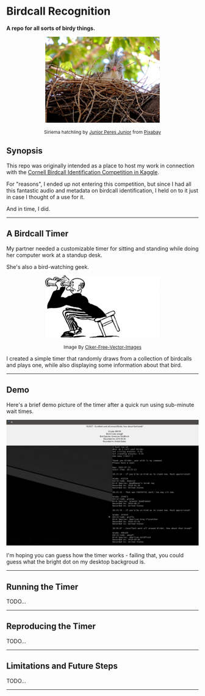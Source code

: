 # Birdcall Recognition

**A repo for all sorts of birdy things.**

<p align="center"><img src="img/siriema.jpg" width=300></p>
<p align="center" style="font-size: 12px">Siriema hatchling by <a href="https://pixabay.com/users/jrperes-103619/?utm_source=link-attribution&amp;utm_medium=referral&amp;utm_campaign=image&amp;utm_content=634171">Junior Peres Junior</a> from <a href="https://pixabay.com/?utm_source=link-attribution&amp;utm_medium=referral&amp;utm_campaign=image&amp;utm_content=634171">Pixabay</a></p>
  
## Synopsis

This repo was originally intended as a place to host my work in connection with the [Cornell Birdcall Identification Competition in Kaggle](https://www.kaggle.com/c/birdsong-recognition).

For "reasons", I ended up not entering this competition, but since I had all this fantastic audio and metadata on birdcall  identification, I held on to it just in case I thought of a use for it.

And in time, I did.

---

## A Birdcall Timer

My partner needed a customizable timer for sitting and standing while doing her computer work at a standup desk. 

She's also a bird-watching geek. 
<p align="center"><img src="img/birdwatcher.png" width=300></p>
<p align="center" style="font-size: 12px">Image By <a href="https://pixabay.com/users/clker-free-vector-images-3736/?utm_source=link-attribution&amp;utm_medium=referral&amp;utm_campaign=image&amp;utm_content=40093">Clker-Free-Vector-Images</a></a>

I created a simple timer that randomly draws from a collection of birdcalls and plays one, while also displaying some information about that bird.


---

## Demo

Here's a brief demo picture of the timer after a quick run using sub-minute wait times.
<p align="center"><img src="img/demo.png"></p>
I'm hoping you can guess how the timer works - failing that, you could guess what the bright dot on my desktop backgroud is.

---

## Running the Timer 

TODO...

---

## Reproducing the Timer 

TODO...

---

## Limitations and Future Steps

TODO...

---












